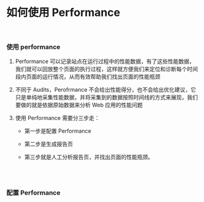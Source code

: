 # 如何使用 Performance

</br>

### 使用 performance

1. Performance 可以记录站点在运行过程中的性能数据，有了这些性能数据，我们就可以回放整个页面的执行过程，这样就方便我们来定位和诊断每个时间段内页面的运行情况，从而有效帮助我们找出页面的性能瓶颈

2. 不同于 Audits，Perofrmance 不会给出性能得分，也不会给出优化建议，它只是单纯地采集性能数据，并将采集到的数据按照时间线的方式来展现，我们要做的就是依据原始数据来分析 Web 应用的性能问题

3. 使用 Performance 需要分三步走：

    - 第一步是配置 Performance

    - 第二步是生成报告页

    - 第三步就是人工分析报告页，并找出页面的性能瓶颈。

</br>
</br>

### 配置 Performance
